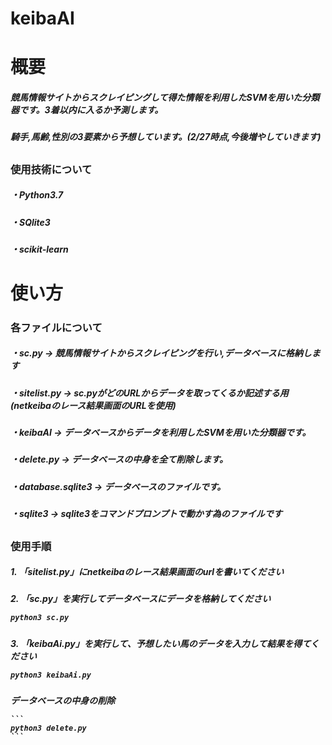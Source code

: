 # keibaAI
<h1>概要
 <h5>競馬情報サイトからスクレイピングして得た情報を利用したSVMを用いた分類器です。3着以内に入るか予測します。
 <h5>騎手,馬齢,性別の3要素から予想しています。(2/27時点,今後増やしていきます)
  <h2>
 <h3>使用技術について
   <h5>・Python3.7
   <h5>・SQlite3
   <h5>・scikit-learn
   <h3>
<h1>使い方
     <h5>
<h3>各ファイルについて
  <h5>・sc.py  → 競馬情報サイトからスクレイピングを行い,データベースに格納します
  <h5>・sitelist.py  → sc.pyがどのURLからデータを取ってくるか記述する用(netkeibaのレース結果画面のURLを使用)
  <h5>・keibaAI  → データベースからデータを利用したSVMを用いた分類器です。
  <h5>・delete.py  → データベースの中身を全て削除します。
  <h5>・database.sqlite3  → データベースのファイルです。
  <h5>・sqlite3  → sqlite3をコマンドプロンプトで動かす為のファイルです
     <h2>  
   
<h3>使用手順
  <h5>1. 「sitelist.py」にnetkeibaのレース結果画面のurlを書いてください
  <h5>2. 「sc.py」を実行してデータベースにデータを格納してください
   
   ```
   python3 sc.py
   ```
   <h5>3. 「keibaAi.py」を実行して、予想したい馬のデータを入力して結果を得てください 
    
   ```
   python3 keibaAi.py
   ```
   <h5>データベースの中身の削除
    
    ```
    python3 delete.py
    ```
    
  
